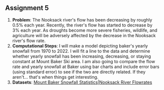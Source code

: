 ## Assignment 5
1. **Problem**: The Nooksack river's flow has been decreasing by roughly 0.5% each year. Recently, the river's flow has started to decrease by 3% each year. As droughts become more severe fisheries, wildlife, and agriculture will be adversely affected by the decrease in the Nooksack river's flow rate.
2. **Computational Steps**: I will make a model depicting baker's yearly snowfall from 1970 to 2022. I will fit a line to the data and determine whether yearly snowfall has been increasing, decreasing, or staying constant at Mount Baker Ski area. I am also going to compare the flow rate and yearly snowfall at Baker using bar charts and include error bars (using standard error) to see if the two are directly related. If they aren't... that's when things get interesting.
3. **Datasets**: [Mount Baker Snowfall Statistics](https://www.mtbaker.us/the-mountain/snowfall-statistics/)|[Nooksack River Flowrates](https://waterdata.usgs.gov/nwis/annual/?referred_module=sw&amp;site_no=12213100&amp;por_12213100_149551=1180083,00060,149551,1967,2022&amp;start_dt=1967&amp;end_dt=2022&amp;year_type=W&amp;format=html_table&amp;date_format=YYYY-MM-DD&amp;rdb_compression=file&amp;submitted_form=parameter_selection_list)

